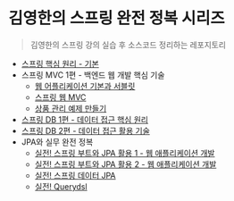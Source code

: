 # 김영한의 스프링 완전 정복 시리즈


> 김영한의 스프링 강의 실습 후 소스코드 정리하는 레포지토리

+ [스프링 핵심 원리 - 기본](https://github.com/tjgustjr30723/inflearnSpring/tree/main/core)
+ 스프링 MVC 1편 - 백엔드 웹 개발 핵심 기술
  + [웹 어플리케이션 기본과 서블릿](https://github.com/tjgustjr30723/inflearnSpring/tree/main/servlet)
  + [스프링 웹 MVC](https://github.com/tjgustjr30723/inflearnSpring/tree/main/springmvc)
  + [상품 관리 예제 만들기](https://github.com/tjgustjr30723/inflearnSpring/tree/main/item-service)
+ [스프링 DB 1편 - 데이터 접근 핵심 원리](https://github.com/tjgustjr30723/inflearnSpring/tree/main/jdbc)
+ [스프링 DB 2편 - 데이터 접근 활용 기술](https://github.com/tjgustjr30723/inflearnSpring/tree/main/itemservice-db)
+ JPA와 실무 완전 정복
  + [실전! 스프링 부트와 JPA 활용 1 - 웹 애플리케이션 개발](https://github.com/tjgustjr30723/inflearnSpring/tree/main/jpashop)
  + [실전! 스프링 부트와 JPA 활용 2 - 웹 애플리케이션 개발](https://github.com/tjgustjr30723/inflearnSpring/tree/main/jpashop)
  + [실전! 스프링 데이터 JPA](https://github.com/tjgustjr30723/inflearnSpring/tree/main/data-jpa)
  + [실전! Querydsl](https://github.com/tjgustjr30723/inflearnSpring/tree/main/querydsl)